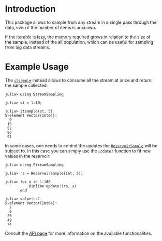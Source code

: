 
# Introduction

This package allows to sample from any stream in a single pass through the data, even if the number of items is unknown.

If the iterable is lazy, the memory required grows in relation to the size of the sample, instead of the all population, which can be useful for sampling from big data streams.

# Example Usage

The [`itsample`](@ref) instead allows to consume all the stream at once and return the sample collected:

```
julia> using StreamSampling

julia> st = 1:10;

julia> itsample(st, 5)
5-element Vector{Int64}:
  9
 15
 52
 96
 91
```
In some cases, one needs to control the updates the [`ReservoirSample`](@ref) will be subject to. In this case
you can simply use the [`update!`](@ref) function to fit new values in the reservoir:

```
julia> using StreamSampling

julia> rs = ReservoirSample(Int, 5);

julia> for x in 1:100
           @inline update!(rs, x)
       end

julia> value(rs)
5-element Vector{Int64}:
  7
  9
 20
 49
 74
```

Consult the [API page](https://juliadynamics.github.io/StreamSampling.jl/stable/api/) for more information on the available functionalities.